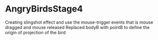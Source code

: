 # AngryBirdsStage4
Creating slingshot effect and use the mouse-trigger events that is 
mouse dragged and mouse released
Replaced bodyB with pointB to define the origin of projection of the bird
